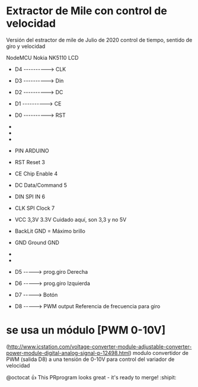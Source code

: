 # Extractor de Mile con control de velocidad
Versión del estractor de mile de Julio de 2020
control de tiempo, sentido de giro y velocidad


NodeMCU      Nokia NK5110 LCD
 * D4 ----------> CLK
 * D3 ----------> Din
 * D2 ----------> DC
 * D1 ----------> CE
 * D0 ----------> RST
 * 
 * 
 * 
 *  PIN   ARDUINO 
 *  RST   Reset 3 
 *  CE       Chip Enable 4 
 *  DC       Data/Command  5 
 *  DIN      SPI IN  6 
 *  CLK      SPI Clock 7 
 *  VCC      3,3V  3.3V  Cuidado aquí, son 3,3 y no 5V
 *  BackLit  GND = Máximo brillo
 *  GND       Ground  GND 
 * 
 
 * 
 * D5 -----> prog.giro Derecha
 * D6 -----> prog.giro Izquierda
 * D7 -----> Botón
 * D8 -----> PWM output Referencia de frecuencia para giro 
 
 # se usa un módulo [PWM 0-10V]
 (http://www.icstation.com/voltage-converter-module-adjustable-converter-power-module-digital-analog-signal-p-12498.html)
 modulo convertidor de PWM (salida D8) a una tensión de 0-10V para control del variador de velocidad
 
 @octocat :+1: This PRprogram looks great - it's ready to merge! :shipit:
 
